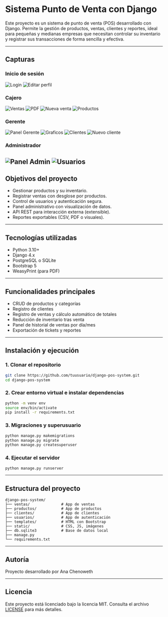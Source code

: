 
# Sistema Punto de Venta con Django

Este proyecto es un sistema de punto de venta (POS) desarrollado con Django. Permite la gestión de productos, ventas, clientes y reportes, ideal para pequeñas y medianas empresas que necesitan controlar su inventario y registrar sus transacciones de forma sencilla y efectiva.

---

## Capturas 
### Inicio de sesión
![Login](img/login.png)
![Editar perfil](img/editar-perfil.png)

### Cajero
![Ventas](img/ventas.png)
![PDF](img/pdf.png)
![Nueva venta](img/nueva-venta.png)
![Productos](img/productos.png)


### Gerente
![Panel Gerente](img/panel-gerente.png)
![Graficos](img/graficos.png)
![Clientes](img/clientes.png)
![Nuevo cliente](img/forms-cliente.png)


### Administrador
![Panel Admin](img/panel-admin.png)
![Usuarios](img/usuaios.png)
---

## Objetivos del proyecto

- Gestionar productos y su inventario.
- Registrar ventas con desglose por productos.
- Control de usuarios y autenticación segura.
- Panel administrativo con visualización de datos.
- API REST para interacción externa (extensible).
- Reportes exportables (CSV, PDF o visuales).

---

## Tecnologías utilizadas

- Python 3.10+
- Django 4.x
- PostgreSQL o SQLite
- Bootstrap 5
- WeasyPrint (para PDF)

---

## Funcionalidades principales

- CRUD de productos y categorías
- Registro de clientes
- Registro de ventas y cálculo automático de totales
- Reducción de inventario tras venta
- Panel de historial de ventas por día/mes
- Exportación de tickets y reportes

---

## Instalación y ejecución

### 1. Clonar el repositorio

```bash
git clone https://github.com/tuusuario/django-pos-system.git
cd django-pos-system
```

### 2. Crear entorno virtual e instalar dependencias

```bash
python -m venv env
source env/bin/activate
pip install -r requirements.txt
```

### 3. Migraciones y superusuario

```bash
python manage.py makemigrations
python manage.py migrate
python manage.py createsuperuser
```

### 4. Ejecutar el servidor

```bash
python manage.py runserver
```

---

## Estructura del proyecto

```
django-pos-system/
├── ventas/              # App de ventas
├── productos/           # App de productos
├── clientes/            # App de clientes
├── usuarios/            # App de autenticación
├── templates/           # HTML con Bootstrap
├── static/              # CSS, JS, imágenes
├── db.sqlite3           # Base de datos local
├── manage.py
└── requirements.txt
```

---

## Autoría

Proyecto desarrollado por Ana Chenoweth

---

## Licencia

Este proyecto está licenciado bajo la licencia MIT. Consulta el archivo [LICENSE](./LICENSE) para más detalles.
